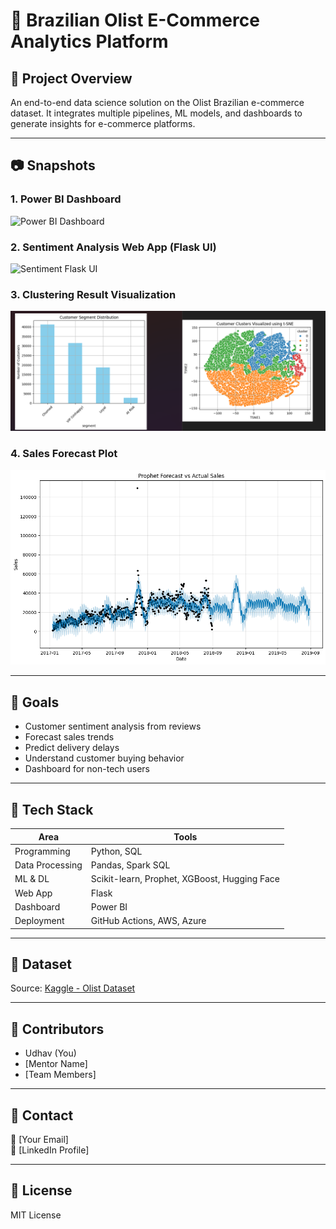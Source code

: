 
# 🛒 Brazilian Olist E-Commerce Analytics Platform

## 🚀 Project Overview
An end-to-end data science solution on the Olist Brazilian e-commerce dataset. It integrates multiple pipelines, ML models, and dashboards to generate insights for e-commerce platforms.

---

## 📷 Snapshots

### 1. Power BI Dashboard
![Power BI Dashboard](images/powerbi_dashboard.png)

### 2. Sentiment Analysis Web App (Flask UI)
![Sentiment Flask UI](images/sentiment_flask_ui.png)

### 3. Clustering Result Visualization
![Clustering](images/clustering_visual.png)

### 4. Sales Forecast Plot
![Sales Forecast](images/sales_forecast.png)

---

## 🧠 Goals
- Customer sentiment analysis from reviews
- Forecast sales trends
- Predict delivery delays
- Understand customer buying behavior
- Dashboard for non-tech users

---

## 🔧 Tech Stack
| Area            | Tools |
|-----------------|-------|
| Programming     | Python, SQL |
| Data Processing | Pandas, Spark SQL |
| ML & DL         | Scikit-learn, Prophet, XGBoost, Hugging Face |
| Web App         | Flask |
| Dashboard       | Power BI |
| Deployment      | GitHub Actions, AWS, Azure |

---

## 📁 Dataset
Source: [Kaggle - Olist Dataset](https://www.kaggle.com/datasets/olistbr/brazilian-ecommerce)

---

## 👥 Contributors
- Udhav (You)
- [Mentor Name]
- [Team Members]

---

## 📌 Contact
📧 [Your Email]  
🔗 [LinkedIn Profile]

---

## 📎 License
MIT License
